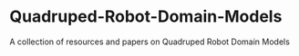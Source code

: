 # Quadruped-Robot-Domain-Models
A collection of resources and papers on Quadruped Robot Domain Models
